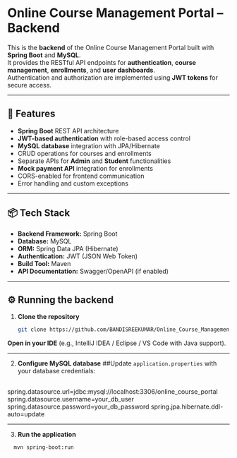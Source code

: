 # Online Course Management Portal – Backend

This is the **backend** of the Online Course Management Portal built with **Spring Boot** and **MySQL**.  
It provides the RESTful API endpoints for **authentication**, **course management**, **enrollments**, and **user dashboards**.  
Authentication and authorization are implemented using **JWT tokens** for secure access.

---

## 🚀 Features

- **Spring Boot** REST API architecture
- **JWT-based authentication** with role-based access control
- **MySQL database** integration with JPA/Hibernate
- CRUD operations for courses and enrollments
- Separate APIs for **Admin** and **Student** functionalities
- **Mock payment API** integration for enrollments
- CORS-enabled for frontend communication
- Error handling and custom exceptions

---

## 📦 Tech Stack

- **Backend Framework:** Spring Boot
- **Database:** MySQL
- **ORM:** Spring Data JPA (Hibernate)
- **Authentication:** JWT (JSON Web Token)
- **Build Tool:** Maven
- **API Documentation:** Swagger/OpenAPI (if enabled)

---

## ⚙️ Running the backend

1. **Clone the repository**
   ```bash
   git clone https://github.com/BANDISREEKUMAR/Online_Course_Management_Portal_BackEnd.git
**Open in your IDE** (e.g., IntelliJ IDEA / Eclipse / VS Code with Java support).

---

2. **Configure MySQL database**
  ##Update `application.properties` with your database credentials:
 ## 
  spring.datasource.url=jdbc:mysql://localhost:3306/online_course_portal
  spring.datasource.username=your_db_user
  spring.datasource.password=your_db_password
  spring.jpa.hibernate.ddl-auto=update

---

 3. **Run the application**
  ```bash
    mvn spring-boot:run
